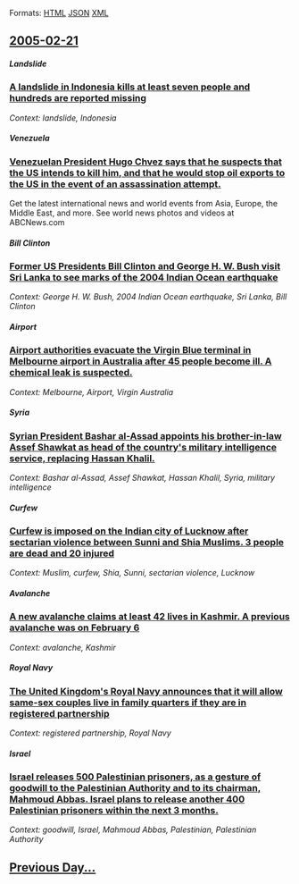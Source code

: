 
Formats: [HTML](2005/02/21/index.html)  [JSON](2005/02/21/index.json)  [XML](2005/02/21/index.xml)  

## [2005-02-21](/news/2005/02/21/index.md)

##### Landslide
### [ A landslide in Indonesia kills at least seven people and hundreds are reported missing ](/news/2005/02/21/a-landslide-in-indonesia-kills-at-least-seven-people-and-hundreds-are-reported-missing.md)
_Context: landslide, Indonesia_

##### Venezuela
### [ Venezuelan President Hugo Chvez says that he suspects that the US intends to kill him, and that he would stop oil exports to the US in the event of an assassination attempt. ](/news/2005/02/21/venezuelan-president-hugo-chavez-says-that-he-suspects-that-the-us-intends-to-kill-him-and-that-he-would-stop-oil-exports-to-the-us-in-the.md)
Get the latest international news and world events from Asia, Europe, the Middle East, and more. See world news photos and videos at ABCNews.com

##### Bill Clinton
### [ Former US Presidents Bill Clinton and George H. W. Bush visit Sri Lanka to see marks of the 2004 Indian Ocean earthquake ](/news/2005/02/21/former-us-presidents-bill-clinton-and-george-h-w-bush-visit-sri-lanka-to-see-marks-of-the-2004-indian-ocean-earthquake.md)
_Context: George H. W. Bush, 2004 Indian Ocean earthquake, Sri Lanka, Bill Clinton_

##### Airport
### [ Airport authorities evacuate the Virgin Blue terminal in Melbourne airport in Australia after 45 people become ill. A chemical leak is suspected. ](/news/2005/02/21/airport-authorities-evacuate-the-virgin-blue-terminal-in-melbourne-airport-in-australia-after-45-people-become-ill-a-chemical-leak-is-susp.md)
_Context: Melbourne, Airport, Virgin Australia_

##### Syria
### [ Syrian President Bashar al-Assad appoints his brother-in-law Assef Shawkat as head of the country's military intelligence service, replacing Hassan Khalil.](/news/2005/02/21/syrian-president-bashar-al-assad-appoints-his-brother-in-law-assef-shawkat-as-head-of-the-country-s-military-intelligence-service-replacin.md)
_Context: Bashar al-Assad, Assef Shawkat, Hassan Khalil, Syria, military intelligence_

##### Curfew
### [ Curfew is imposed on the Indian city of Lucknow after sectarian violence between Sunni and Shia Muslims. 3 people are dead and 20 injured ](/news/2005/02/21/curfew-is-imposed-on-the-indian-city-of-lucknow-after-sectarian-violence-between-sunni-and-shia-muslims-3-people-are-dead-and-20-injured.md)
_Context: Muslim, curfew, Shia, Sunni, sectarian violence, Lucknow_

##### Avalanche
### [ A new avalanche claims at least 42 lives in Kashmir. A previous avalanche was on February 6 ](/news/2005/02/21/a-new-avalanche-claims-at-least-42-lives-in-kashmir-a-previous-avalanche-was-on-february-6.md)
_Context: avalanche, Kashmir_

##### Royal Navy
### [ The United Kingdom's Royal Navy announces that it will allow same-sex couples live in family quarters if they are in registered partnership ](/news/2005/02/21/the-united-kingdom-s-royal-navy-announces-that-it-will-allow-same-sex-couples-live-in-family-quarters-if-they-are-in-registered-partnership.md)
_Context: registered partnership, Royal Navy_

##### Israel
### [ Israel releases 500 Palestinian prisoners, as a gesture of goodwill to the Palestinian Authority and to its chairman, Mahmoud Abbas. Israel plans to release another 400 Palestinian prisoners within the next 3 months. ](/news/2005/02/21/israel-releases-500-palestinian-prisoners-as-a-gesture-of-goodwill-to-the-palestinian-authority-and-to-its-chairman-mahmoud-abbas-israel.md)
_Context: goodwill, Israel, Mahmoud Abbas, Palestinian, Palestinian Authority_

## [Previous Day...](/news/2005/02/20/index.md)

